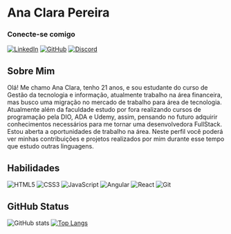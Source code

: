 # Ana Clara Pereira

### Conecte-se comigo
[![LinkedIn](https://img.shields.io/badge/LinkedIn-000?style=for-the-badge&logo=linkedin&logoColor=0E76A8)](https://www.linkedin.com/in/ana-clara-silva-b05b851bb/)
[![GitHub](https://img.shields.io/badge/GitHub-000?style=for-the-badge&logo=GitHub)](https://www.github.com/Anaaclra/)
[![Discord](https://img.shields.io/badge/Discord-000?style=for-the-badge&logo=discord)](https://www.discord.com/in/anaaaaa1312/)

## Sobre Mim
Olá! Me chamo Ana Clara, tenho 21 anos, e sou estudante do curso de Gestão da tecnologia e informação, atualmente trabalho na área financeira, mas busco uma migração no mercado de trabalho para área de tecnologia. Atualmente além da faculdade estudo por fora realizando cursos de programação pela DIO, ADA e Udemy, assim, pensando no futuro adquirir conhecimentos necessários para me tornar uma desenvolvedora FullStack. Estou aberta a oportunidades de trabalho na área.
Neste perfil você poderá ver minhas contribuições e projetos realizados por mim durante esse tempo que estudo outras linguagens.

## Habilidades
![HTML5](https://img.shields.io/badge/HTML5-000?style=for-the-badge&logo=html5)
![CSS3](https://img.shields.io/badge/CSS3-000?style=for-the-badge&logo=css3&logoColor=264CE4)
![JavaScript](https://img.shields.io/badge/JavaScript-000?style=for-the-badge&logo=javascript)
![Angular](https://img.shields.io/badge/Angular-000?style=for-the-badge&logo=angular&logoColor=C3002F)
![React](https://img.shields.io/badge/React-000?style=for-the-badge&logo=react)
![Git](https://img.shields.io/badge/git-000?style=for-the-badge&logo=git&logoColor=C3002F)

## GitHub Status
![GitHub stats](https://github-readme-stats.vercel.app/api?username=Anaaclra&show_icons=true&theme=onedark)
[![Top Langs](https://github-readme-stats.vercel.app/api/top-langs/?username=Anaaclra&theme=onedark)](https://github.com/Anaaclra/github-readme-stats)
